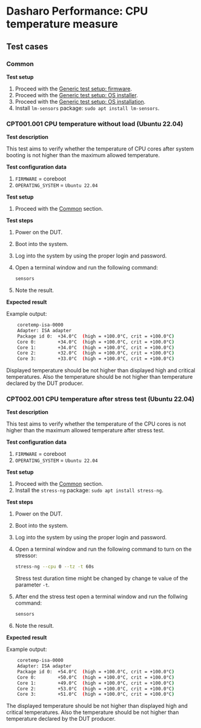 # Dasharo Performance: CPU temperature measure

## Test cases

### Common

**Test setup**

1. Proceed with the
    [Generic test setup: firmware](../../generic-test-setup/#firmware).
1. Proceed with the
    [Generic test setup: OS installer](../../generic-test-setup/#os-installer).
1. Proceed with the
    [Generic test setup: OS installation](../../generic-test-setup/#os-installation).
1. Install `lm-sensors` package: `sudo apt install lm-sensors`.

### CPT001.001 CPU temperature without load (Ubuntu 22.04)

**Test description**

This test aims to verify whether the temperature of CPU cores after system
booting is not higher than the maximum allowed temperature.

**Test configuration data**

1. `FIRMWARE` = coreboot
1. `OPERATING_SYSTEM` = `Ubuntu 22.04`

**Test setup**

1. Proceed with the [Common](#common) section.

**Test steps**

1. Power on the DUT.
1. Boot into the system.
1. Log into the system by using the proper login and password.
1. Open a terminal window and run the following command:

    ```bash
    sensors
    ```

1. Note the result.

**Expected result**

Example output:

```bash
    coretemp-isa-0000
    Adapter: ISA adapter
    Package id 0:  +34.0°C  (high = +100.0°C, crit = +100.0°C)
    Core 0:        +34.0°C  (high = +100.0°C, crit = +100.0°C)
    Core 1:        +34.0°C  (high = +100.0°C, crit = +100.0°C)
    Core 2:        +32.0°C  (high = +100.0°C, crit = +100.0°C)
    Core 3:        +33.0°C  (high = +100.0°C, crit = +100.0°C)
```

Displayed temperature should be not higher than displayed high and
critical temperatures. Also the temperature should be not higher than
temperature declared by the DUT producer.

### CPT002.001 CPU temperature after stress test (Ubuntu 22.04)

**Test description**

This test aims to verify whether the temperature of the CPU cores is not higher
than the maximum allowed temperature after stress test.

**Test configuration data**

1. `FIRMWARE` = coreboot
1. `OPERATING_SYSTEM` = `Ubuntu 22.04`

**Test setup**

1. Proceed with the [Common](#common) section.
1. Install the `stress-ng` package: `sudo apt install stress-ng`.

**Test steps**

1. Power on the DUT.
1. Boot into the system.
1. Log into the system by using the proper login and password.
1. Open a terminal window and run the following command to turn on the stressor:

    ```bash
    stress-ng --cpu 0 --tz -t 60s
    ```

    Stress test duration time might be changed by change te value of the
    parameter `-t`.

1. After end the stress test open a terminal window and run the follwing
    command:

    ```bash
    sensors
    ```

1. Note the result.

**Expected result**

Example output:

```bash
    coretemp-isa-0000
    Adapter: ISA adapter
    Package id 0:  +54.0°C  (high = +100.0°C, crit = +100.0°C)
    Core 0:        +50.0°C  (high = +100.0°C, crit = +100.0°C)
    Core 1:        +49.0°C  (high = +100.0°C, crit = +100.0°C)
    Core 2:        +53.0°C  (high = +100.0°C, crit = +100.0°C)
    Core 3:        +51.0°C  (high = +100.0°C, crit = +100.0°C)
```

The displayed temperature should be not higher than displayed high and
critical temperatures. Also the temperature should be not higher than
temperature declared by the DUT producer.
